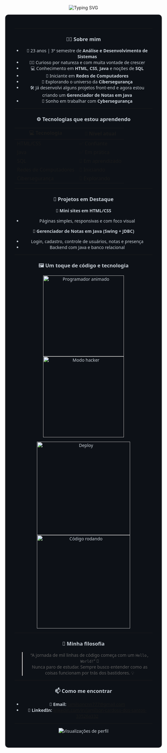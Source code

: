 
<p align="center">
  <img src="https://readme-typing-svg.demolab.com?font=Fira+Code&pause=1000&color=00FF00&center=true&vCenter=true&width=435&lines=Oi%2C+eu+sou+o+Jamilson!;Full+Stack+em+Constru%C3%A7%C3%A3o+%F0%9F%92%BB;Apaixonado+por+tecnologia+e+cyberseguran%C3%A7a+%F0%9F%94%92" alt="Typing SVG" />
</p>

<div align="center" style="background-color:#0d1117; padding: 30px; border-radius: 10px; color: #c9d1d9; font-family: 'Segoe UI', 'Comic Sans MS', Tahoma, Geneva, Verdana, sans-serif;">

---

### 👨‍💻 Sobre mim

- 🧒 23 anos | 3º semestre de **Análise e Desenvolvimento de Sistemas**
- 👨‍💻 Curioso por natureza e com muita vontade de crescer
- 💻 Conhecimento em **HTML**, **CSS**, **Java** e noções de **SQL**
- 📡 Iniciante em **Redes de Computadores**
- 🔐 Explorando o universo da **Cibersegurança**
- 🛠️ Já desenvolvi alguns projetos front-end e agora estou criando um **Gerenciador de Notas em Java**
- 🎯 Sonho em trabalhar com **Cybersegurança**

---

### ⚙️ Tecnologias que estou aprendendo

| 💻 Tecnologia        | 🔧 Nível atual        |
|----------------------|------------------------|
| HTML/CSS             | ✅ Confiante           |
| Java                 | ✅ Em prática          |
| SQL                  | 🧪 Em aprendizado      |
| Redes de Computadores| 🚀 Iniciando           |
| Cibersegurança       | 🌱 Explorando          |

---

### 💼 Projetos em Destaque

📌 **Mini sites em HTML/CSS**  
- Páginas simples, responsivas e com foco visual

📌 **Gerenciador de Notas em Java (Swing + JDBC)**  
- Login, cadastro, controle de usuários, notas e presença  
- Backend com Java e banco relacional

---

### 🖼️ Um toque de código e tecnologia

<p align="center">
  <img src="https://cdn.dribbble.com/users/1162077/screenshots/3848914/programmer.gif" width="260" alt="Programador animado" />
  <img src="https://media.giphy.com/media/LmNwrBhejkK9EFP504/giphy.gif" width="260" alt="Modo hacker" />
</p>

<p align="center">
  <img src="https://media.giphy.com/media/kH1DBkPNyZPOk0BxrM/giphy.gif" width="300" alt="Deploy" />
  <img src="https://media.giphy.com/media/f3iwJFOVOwuy7K6FFw/giphy.gif" width="300" alt="Código rodando" />
</p>

---

### 🧠 Minha filosofia

> “A jornada de mil linhas de código começa com um `Hello, World!`” 💬  
> Nunca paro de estudar. Sempre busco entender como as coisas funcionam por trás dos bastidores. 💡

---

### 📫 Como me encontrar

- 📧 **Email:** jamilsoncnn777@gmail.com  
- 💼 **LinkedIn:** [linkedin.com/in/jamilson-cardoso-dos-santos-33526a332](https://www.linkedin.com/in/jamilson-cardoso-dos-santos-33526a332/)

---

<p align="center">
  <img src="https://komarev.com/ghpvc/?username=jamilsoncardoso&style=flat-square&color=blue" alt="Visualizações de perfil"/>
</p>

</div>
